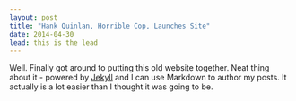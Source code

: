 ```yaml
---
layout: post
title: "Hank Quinlan, Horrible Cop, Launches Site"
date: 2014-04-30
lead: this is the lead
---
```


Well. Finally got around to putting this old website together. Neat thing about it - powered by [Jekyll](http://jekyllrb.com) and I can use Markdown to author my posts. It actually is a lot easier than I thought it was going to be.